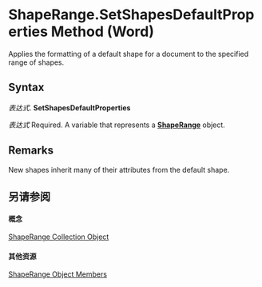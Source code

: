 
# ShapeRange.SetShapesDefaultProperties Method (Word)

Applies the formatting of a default shape for a document to the specified range of shapes.


## Syntax

 _表达式_. **SetShapesDefaultProperties**

 _表达式_ Required. A variable that represents a **[ShapeRange](7112acc0-e241-16ef-77bc-101b72d05af0.md)** object.


## Remarks

New shapes inherit many of their attributes from the default shape.


## 另请参阅


#### 概念


[ShapeRange Collection Object](7112acc0-e241-16ef-77bc-101b72d05af0.md)
#### 其他资源


[ShapeRange Object Members](http://msdn.microsoft.com/library/eb882d13-d724-26e9-7e6d-2af55e42bba1%28Office.15%29.aspx)